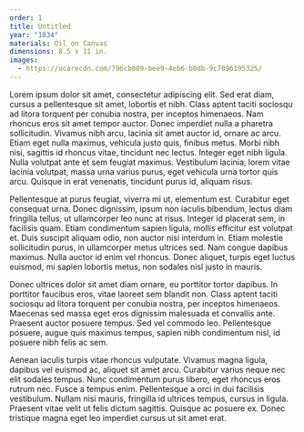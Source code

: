 ```yaml
---
order: 1
title: Untitled
year: "1834"
materials: Oil on Canvas
dimensions: 8.5 x 11 in.
images:
  - https://ucarecdn.com/796cb809-bee9-4eb6-b8db-9c7096195325/
---
```

Lorem ipsum dolor sit amet, consectetur adipiscing elit. Sed erat diam, cursus a pellentesque sit amet, lobortis et nibh. Class aptent taciti sociosqu ad litora torquent per conubia nostra, per inceptos himenaeos. Nam rhoncus eros sit amet tempor auctor. Donec imperdiet nulla a pharetra sollicitudin. Vivamus nibh arcu, lacinia sit amet auctor id, ornare ac arcu. Etiam eget nulla maximus, vehicula justo quis, finibus metus. Morbi nibh nisi, sagittis id rhoncus vitae, tincidunt nec lectus. Integer eget nibh ligula. Nulla volutpat ante et sem feugiat maximus. Vestibulum lacinia, lorem vitae lacinia volutpat, massa urna varius purus, eget vehicula urna tortor quis arcu. Quisque in erat venenatis, tincidunt purus id, aliquam risus.

Pellentesque at purus feugiat, viverra mi ut, elementum est. Curabitur eget consequat urna. Donec dignissim, ipsum non iaculis bibendum, lectus diam fringilla tellus, ut ullamcorper leo nunc at risus. Integer id placerat sem, in facilisis quam. Etiam condimentum sapien ligula, mollis efficitur est volutpat et. Duis suscipit aliquam odio, non auctor nisi interdum in. Etiam molestie sollicitudin purus, in ullamcorper metus ultrices sed. Nam congue dapibus maximus. Nulla auctor id enim vel rhoncus. Donec aliquet, turpis eget luctus euismod, mi sapien lobortis metus, non sodales nisl justo in mauris.

Donec ultrices dolor sit amet diam ornare, eu porttitor tortor dapibus. In porttitor faucibus eros, vitae laoreet sem blandit non. Class aptent taciti sociosqu ad litora torquent per conubia nostra, per inceptos himenaeos. Maecenas sed massa eget eros dignissim malesuada et convallis ante. Praesent auctor posuere tempus. Sed vel commodo leo. Pellentesque posuere, augue quis maximus tempus, sapien nibh condimentum nisl, id posuere nibh felis ac sem.

Aenean iaculis turpis vitae rhoncus vulputate. Vivamus magna ligula, dapibus vel euismod ac, aliquet sit amet arcu. Curabitur varius neque nec elit sodales tempus. Nunc condimentum purus libero, eget rhoncus eros rutrum nec. Fusce a tempus enim. Pellentesque a orci in dui facilisis vestibulum. Nullam nisi mauris, fringilla id ultrices tempus, cursus in ligula. Praesent vitae velit ut felis dictum sagittis. Quisque ac posuere ex. Donec tristique magna eget leo imperdiet cursus ut sit amet erat.
